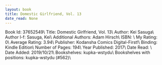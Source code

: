 ```yaml
---
layout: book
title: Domestic Girlfriend, Vol. 13
date_read: None
---
```


Book Id: 37652549\ 
Title: Domestic Girlfriend, Vol. 13\ 
Author: Kei Sasuga\ 
Author l-f: Sasuga, Kei\ 
Additional Authors: Adam Hirsch\ 
ISBN: \ 
My Rating: 0\ 
Average Rating: 3.94\ 
Publisher: Kodansha Comics Digital-First!\ 
Binding: Kindle Edition\ 
Number of Pages: 194\ 
Year Published: 2017\ 
Date Read: \ 
Date Added: 2019/10/21\ 
Bookshelves: kupka-wstydu\ 
Bookshelves with positions: kupka-wstydu (#562)\ 

